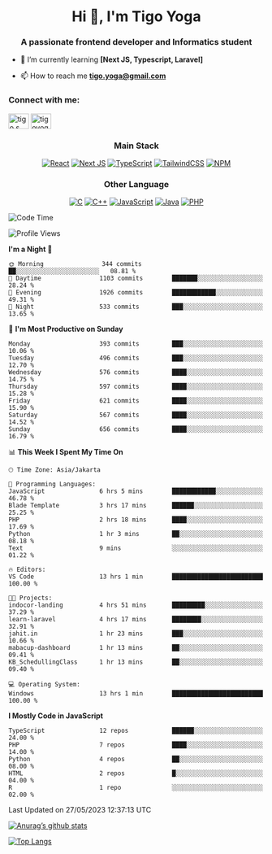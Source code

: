 
<h1 align="center">Hi 👋, I'm Tigo Yoga</h1>
<h3 align="center">A passionate frontend developer and Informatics student</h3>

- 🌱 I’m currently learning **[Next JS, Typescript, Laravel]**

- 📫 How to reach me **tigo.yoga@gmail.com**

<h3 align="left">Connect with me:</h3>
<p align="left">
<a href="https://linkedin.com/in/tigo s yoga" target="blank"><img align="center" src="https://raw.githubusercontent.com/rahuldkjain/github-profile-readme-generator/master/src/images/icons/Social/linked-in-alt.svg" alt="tigo s yoga" height="30" width="40" /></a>
<a href="https://instagram.com/tigoyoga" target="blank"><img align="center" src="https://raw.githubusercontent.com/rahuldkjain/github-profile-readme-generator/master/src/images/icons/Social/instagram.svg" alt="tigoyoga" height="30" width="40" /></a>
</p>



<h3 align="center">Main Stack</h3>
<div align="center">
  
  <a href="">![React](https://img.shields.io/badge/react-%2320232a.svg?style=for-the-badge&logo=react&logoColor=%2361DAFB)</a>
  <a href="">![Next JS](https://img.shields.io/badge/Next-black?style=for-the-badge&logo=next.js&logoColor=white)</a>
   <a href="">![TypeScript](https://img.shields.io/badge/typescript-%23007ACC.svg?style=for-the-badge&logo=typescript&logoColor=white)</a>
  <a href="">![TailwindCSS](https://img.shields.io/badge/tailwindcss-%2338B2AC.svg?style=for-the-badge&logo=tailwind-css&logoColor=white)</a>
  <a href="">![NPM](https://img.shields.io/badge/NPM-%23000000.svg?style=for-the-badge&logo=npm&logoColor=white)</a>
</div>
<h3 align="center">Other Language</h3>
<div align="center">
  
  <a href="">![C](https://img.shields.io/badge/c-%2300599C.svg?style=for-the-badge&logo=c&logoColor=white)</a>
  <a href="">![C++](https://img.shields.io/badge/c++-%2300599C.svg?style=for-the-badge&logo=c%2B%2B&logoColor=white)</a>
  <a href="">![JavaScript](https://img.shields.io/badge/javascript-%23323330.svg?style=for-the-badge&logo=javascript&logoColor=%23F7DF1E)</a>
  <a href="">![Java](https://img.shields.io/badge/java-%23ED8B00.svg?style=for-the-badge&logo=java&logoColor=white)</a>
  <a href="">![PHP](https://img.shields.io/badge/php-%23777BB4.svg?style=for-the-badge&logo=php&logoColor=white)</a>
</div>

<!--START_SECTION:waka-->
![Code Time](http://img.shields.io/badge/Code%20Time-354%20hrs%2055%20mins-blue)

![Profile Views](http://img.shields.io/badge/Profile%20Views-8-blue)

**I'm a Night 🦉** 

```text
🌞 Morning                344 commits         ██░░░░░░░░░░░░░░░░░░░░░░░   08.81 % 
🌆 Daytime                1103 commits        ███████░░░░░░░░░░░░░░░░░░   28.24 % 
🌃 Evening                1926 commits        ████████████░░░░░░░░░░░░░   49.31 % 
🌙 Night                  533 commits         ███░░░░░░░░░░░░░░░░░░░░░░   13.65 % 
```
📅 **I'm Most Productive on Sunday** 

```text
Monday                   393 commits         ███░░░░░░░░░░░░░░░░░░░░░░   10.06 % 
Tuesday                  496 commits         ███░░░░░░░░░░░░░░░░░░░░░░   12.70 % 
Wednesday                576 commits         ████░░░░░░░░░░░░░░░░░░░░░   14.75 % 
Thursday                 597 commits         ████░░░░░░░░░░░░░░░░░░░░░   15.28 % 
Friday                   621 commits         ████░░░░░░░░░░░░░░░░░░░░░   15.90 % 
Saturday                 567 commits         ████░░░░░░░░░░░░░░░░░░░░░   14.52 % 
Sunday                   656 commits         ████░░░░░░░░░░░░░░░░░░░░░   16.79 % 
```


📊 **This Week I Spent My Time On** 

```text
🕑︎ Time Zone: Asia/Jakarta

💬 Programming Languages: 
JavaScript               6 hrs 5 mins        ████████████░░░░░░░░░░░░░   46.78 % 
Blade Template           3 hrs 17 mins       ██████░░░░░░░░░░░░░░░░░░░   25.25 % 
PHP                      2 hrs 18 mins       ████░░░░░░░░░░░░░░░░░░░░░   17.69 % 
Python                   1 hr 3 mins         ██░░░░░░░░░░░░░░░░░░░░░░░   08.18 % 
Text                     9 mins              ░░░░░░░░░░░░░░░░░░░░░░░░░   01.22 % 

🔥 Editors: 
VS Code                  13 hrs 1 min        █████████████████████████   100.00 % 

🐱‍💻 Projects: 
indocor-landing          4 hrs 51 mins       █████████░░░░░░░░░░░░░░░░   37.29 % 
learn-laravel            4 hrs 17 mins       ████████░░░░░░░░░░░░░░░░░   32.91 % 
jahit.in                 1 hr 23 mins        ███░░░░░░░░░░░░░░░░░░░░░░   10.66 % 
mabacup-dashboard        1 hr 13 mins        ██░░░░░░░░░░░░░░░░░░░░░░░   09.41 % 
KB_SchedullingClass      1 hr 13 mins        ██░░░░░░░░░░░░░░░░░░░░░░░   09.40 % 

💻 Operating System: 
Windows                  13 hrs 1 min        █████████████████████████   100.00 % 
```

**I Mostly Code in JavaScript** 

```text
TypeScript               12 repos            ██████░░░░░░░░░░░░░░░░░░░   24.00 % 
PHP                      7 repos             ████░░░░░░░░░░░░░░░░░░░░░   14.00 % 
Python                   4 repos             ██░░░░░░░░░░░░░░░░░░░░░░░   08.00 % 
HTML                     2 repos             █░░░░░░░░░░░░░░░░░░░░░░░░   04.00 % 
R                        1 repo              ░░░░░░░░░░░░░░░░░░░░░░░░░   02.00 % 
```




 Last Updated on 27/05/2023 12:37:13 UTC
<!--END_SECTION:waka-->

[![Anurag’s github stats](https://github-readme-stats.vercel.app/api?username=tigoyoga)](https://github.com/tigoyoga)

[![Top Langs](https://github-readme-stats.vercel.app/api/top-langs/?username=tigoyoga&layout=compact)](https://github.com/tigoyoga)
